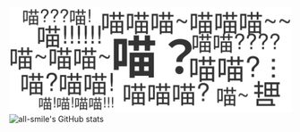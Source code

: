 ![miao.svg](https://raw.githubusercontent.com/LingMi-sama/LingMi-sama/master/miao.svg)
![all-smile's GitHub stats](https://github-readme-stats.vercel.app/api?username=LingMi-sama&show_icons=true&theme=tokyonight)

